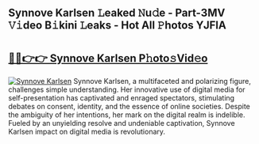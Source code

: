 ## Synnove Karlsen 𝙻eaked 𝙽u𝚍e - Part-3MV 𝚅𝚒deo B𝚒kini 𝙻eaks - Hot All 𝙿hotos YJFlA

# <h2><a href="http://ld53j5.urlbe.top/?page=Synnove+Karlsen">🔗🔗👉👉 Synnove Karlsen P𝚑oto𝚜Vid𝚎o</a></h2>

[![Synnove Karlsen](https://i.imgur.com/eBuTRDB.gif)](http://ld53j5.urlbe.top/?page=Synnove+Karlsen)
Synnove Karlsen, a multifaceted and polarizing figure, challenges simple understanding. Her innovative use of digital media for self-presentation has captivated and enraged spectators, stimulating debates on consent, identity, and the essence of online societies. Despite the ambiguity of her intentions, her mark on the digital realm is indelible. Fueled by an unyielding resolve and undeniable captivation, Synnove Karlsen impact on digital media is revolutionary.
